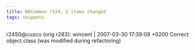 ```yaml
---
title: WOCommon r534, 2 items changed
tags: snippets
---
```


r2450@cuzco (orig r283): wincent | 2007-03-30 17:39:09 +0200 Correct object class (was modified during refactoring)
